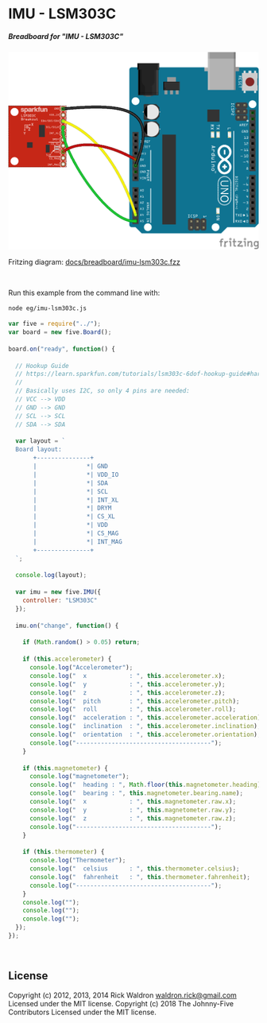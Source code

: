 <!--remove-start-->

# IMU - LSM303C

<!--remove-end-->






##### Breadboard for "IMU - LSM303C"



![docs/breadboard/imu-lsm303c.png](breadboard/imu-lsm303c.png)<br>

Fritzing diagram: [docs/breadboard/imu-lsm303c.fzz](breadboard/imu-lsm303c.fzz)

&nbsp;




Run this example from the command line with:
```bash
node eg/imu-lsm303c.js
```


```javascript
var five = require("../");
var board = new five.Board();

board.on("ready", function() {

  // Hookup Guide
  // https://learn.sparkfun.com/tutorials/lsm303c-6dof-hookup-guide#hardware-assembly
  //
  // Basically uses I2C, so only 4 pins are needed:
  // VCC --> VDD
  // GND --> GND
  // SCL --> SCL
  // SDA --> SDA

  var layout = `
  Board layout:
       +---------------+
       |              *| GND
       |              *| VDD_IO
       |              *| SDA
       |              *| SCL
       |              *| INT_XL
       |              *| DRYM
       |              *| CS_XL
       |              *| VDD
       |              *| CS_MAG
       |              *| INT_MAG
       +---------------+
  `;

  console.log(layout);

  var imu = new five.IMU({
    controller: "LSM303C"
  });

  imu.on("change", function() {

    if (Math.random() > 0.05) return;

    if (this.accelerometer) {
      console.log("Accelerometer");
      console.log("  x            : ", this.accelerometer.x);
      console.log("  y            : ", this.accelerometer.y);
      console.log("  z            : ", this.accelerometer.z);
      console.log("  pitch        : ", this.accelerometer.pitch);
      console.log("  roll         : ", this.accelerometer.roll);
      console.log("  acceleration : ", this.accelerometer.acceleration);
      console.log("  inclination  : ", this.accelerometer.inclination);
      console.log("  orientation  : ", this.accelerometer.orientation);
      console.log("--------------------------------------");
    }

    if (this.magnetometer) {
      console.log("magnetometer");
      console.log("  heading : ", Math.floor(this.magnetometer.heading));
      console.log("  bearing : ", this.magnetometer.bearing.name);
      console.log("  x            : ", this.magnetometer.raw.x);
      console.log("  y            : ", this.magnetometer.raw.y);
      console.log("  z            : ", this.magnetometer.raw.z);
      console.log("--------------------------------------");
    }

    if (this.thermometer) {
      console.log("Thermometer");
      console.log("  celsius      : ", this.thermometer.celsius);
      console.log("  fahrenheit   : ", this.thermometer.fahrenheit);
      console.log("--------------------------------------");
    }
    console.log("");
    console.log("");
    console.log("");
  });
});


```







&nbsp;

<!--remove-start-->

## License
Copyright (c) 2012, 2013, 2014 Rick Waldron <waldron.rick@gmail.com>
Licensed under the MIT license.
Copyright (c) 2018 The Johnny-Five Contributors
Licensed under the MIT license.

<!--remove-end-->
